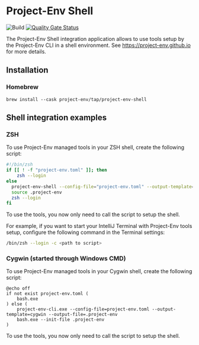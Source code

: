 # Project-Env Shell

![Build](https://github.com/Project-Env/project-env-shell/workflows/Build/badge.svg)
[![Quality Gate Status](https://sonarcloud.io/api/project_badges/measure?project=Project-Env_project-env-shell&metric=alert_status)](https://sonarcloud.io/dashboard?id=Project-Env_project-env-shell)

The Project-Env Shell integration application allows to use tools setup by the Project-Env CLI in a shell environment. See https://project-env.github.io for more details.

## Installation

### Homebrew
`brew install --cask project-env/tap/project-env-shell`

## Shell integration examples

### ZSH

To use Project-Env managed tools in your ZSH shell, create the following script:

```zsh
#!/bin/zsh
if [[ ! -f "project-env.toml" ]]; then
    zsh --login
else
  project-env-shell --config-file="project-env.toml" --output-template=zsh --output-file=.project-env
  source .project-env
  zsh --login
fi
```

To use the tools, you now only need to call the script to setup the shell. 

For example, if you want to start your IntelliJ Terminal with Project-Env tools setup, configure the following command in the Terminal settings:

```zsh
/bin/zsh --login -c <path to script>
```

### Cygwin (started through Windows CMD)

To use Project-Env managed tools in your Cygwin shell, create the following script:

```batch
@echo off
if not exist project-env.toml (
    bash.exe
) else (
    project-env-cli.exe --config-file=project-env.toml --output-template=cygwin --output-file=.project-env
    bash.exe --init-file .project-env
)
```

To use the tools, you now only need to call the script to setup the shell.